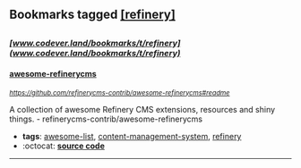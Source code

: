 ## Bookmarks tagged [[refinery]](https://www.codever.land/search?q=[refinery])

_<sup><sup>[www.codever.land/bookmarks/t/refinery](www.codever.land/bookmarks/t/refinery)</sup></sup>_
---
#### [awesome-refinerycms](https://github.com/refinerycms-contrib/awesome-refinerycms#readme)
_<sup>https://github.com/refinerycms-contrib/awesome-refinerycms#readme</sup>_

A collection of awesome Refinery CMS extensions, resources and shiny things. - refinerycms-contrib/awesome-refinerycms
* **tags**: [awesome-list](../tagged/awesome-list.md), [content-management-system](../tagged/content-management-system.md), [refinery](../tagged/refinery.md)
* :octocat: **[source code](https://github.com/refinerycms-contrib/awesome-refinerycms#readme)**
---
